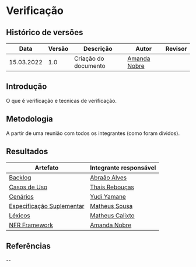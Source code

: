 # Verificação

## Histórico de versões
| Data       | Versão | Descrição            | Autor                                        | Revisor                                       |
| ---------- | ------ | -------------------- | -------------------------------------------- | --------------------------------------------- |
| 15.03.2022 | 1.0    | Criação do documento | [Amanda Nobre](https://github.com/AmandaNbr) |  |

## Introdução

O que é verificação e tecnicas de verificação.

## Metodologia

A partir de uma reunião com todos os integrantes (como foram dividos). 

## Resultados

| Artefato                                                                                                                    | Integrante responsável                           |
| --------------------------------------------------------------------------------------------------------------------------- | ------------------------------------------------ |
| [Backlog](https://requisitos-de-software.github.io/2021.2-AntennaPod/modelagem/backlog/)                                    | [Abraão Alves](https://github.com/Abraao1231)    |
| [Casos de Uso](https://requisitos-de-software.github.io/2021.2-AntennaPod/modelagem/casosDeUso/casosDeUso/)                 | [Thais Rebouças](https://github.com/Thais-ra)    |
| [Cenários](https://requisitos-de-software.github.io/2021.2-AntennaPod/modelagem/cenarios/)                                  | [Yudi Yamane](https://github.com/yudi-azvd)      |
| [Especificação Suplementar](https://requisitos-de-software.github.io/2021.2-AntennaPod/modelagem/especificacaoSuplementar/) | [Matheus Sousa](https://github.com/gatotabaco)   |
| [Léxicos](https://requisitos-de-software.github.io/2021.2-AntennaPod/modelagem/lexicos/)                                    | [Matheus Calixto](https://github.com/matheuscvp) |
| [NFR Framework](https://requisitos-de-software.github.io/2021.2-AntennaPod/modelagem/nfr-framework/)                        | [Amanda Nobre](https://github.com/AmandaNbr)     |

## Referências

--